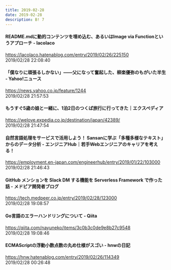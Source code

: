 ```yaml
---
title: 2019-02-28
date: 2019-02-28
description: B! 7
---
```


#### README.mdに動的コンテンツを埋め込む、あるいはImage via Functionというアプローチ - lacolaco
https://lacolaco.hatenablog.com/entry/2019/02/26/225150<br>
2019/02/28 22:08:40<br>


#### 「僕なりに頑張るしかない」――父になって奮起した、柳楽優弥のもがいた半生 - Yahoo!ニュース
https://news.yahoo.co.jp/feature/1244<br>
2019/02/28 21:57:53<br>


#### もうすぐ5歳の娘と一緒に、1泊2日のつくば旅行に行ってきた｜エクスペディア
https://welove.expedia.co.jp/destination/japan/42389/<br>
2019/02/28 21:47:54<br>


#### 自然言語処理をサービスで活用しよう！ Sansanに学ぶ「多種多様なテキスト」からのデータ分析 - エンジニアHub｜若手Webエンジニアのキャリアを考える！
https://employment.en-japan.com/engineerhub/entry/2019/01/22/103000<br>
2019/02/28 21:46:43<br>


#### GitHub メンションを Slack DM する機能を Serverless Framework で作った話 - メドピア開発者ブログ
https://tech.medpeer.co.jp/entry/2019/02/28/123000<br>
2019/02/28 19:08:57<br>


#### Go言語のエラーハンドリングについて - Qiita
https://qiita.com/nayuneko/items/3c0b3c0de9e8b27c9548<br>
2019/02/28 19:08:46<br>


#### ECMAScriptの浮動小数点数の丸め仕様がスゴい - hnwの日記
https://hnw.hatenablog.com/entry/2019/02/26/114349<br>
2019/02/28 00:26:48<br>


